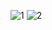 ![1](https://user-images.githubusercontent.com/72300414/131119725-c4bcb1f4-1eba-4d0c-bef4-7159817bdde3.png)
![2](https://user-images.githubusercontent.com/72300414/131119737-c3958ca4-d3f3-4ed0-8de6-2166578a9c3c.png)
